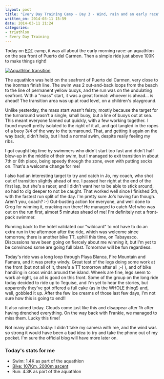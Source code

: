 ```yaml
---
layout: post
title: "Every Day Training Camp - Day 3 - Wind, rain and an early race"
written_on: 2014-03-11 15:59
date: 2014-03-11 21:24
categories:
- triathlon
- Every Day Training
---
```


Today on <a href="http://www.everydaytraining.org.uk/" title="EDT Camp day two">EDT</a> camp, it was all about the early morning race: an aquathlon on the sea front of Puerto del Carmen. Then a simple ride just above 100K to make things right!

<p class="attachement"><a href="{{ "Aquathlon_transition.jpg" | image_path | cdn }}" title="Aquathlon transition" rel="lightbox[20140311]"><img src="{{ "Aquathlon_transition_r500.jpg" | image_path | cdn }}" alt="Aquathlon transition" /></a></p>

<!--more-->

The aquathlon was held on the seafront of Puerto del Carmen, very close to the ironman finish line. The swim was 2 out-and-back loops from the beach to the line of permanent yellow buoys, and the run was on the undulating seafront. With a "mass" start, it was a great format: whoever is ahead... is ahead!
The transition area was up at road level, on a children's playground.

Unlike yesterday, the mass start wasn't feisty, mostly because the target for the turnaround wasn't a single, small buoy, but a line of buoys out at sea. This meant everyone fanned out quickly, with a few working together. I found myself pretty isolated to the right of it all, and got tangled in the ropes of a buoy 3/4 of the way to the turnaround. That, and getting it again on the way back, didn't help, but I had a normal swim, despite really feeling my ribs.

I got caught big time by swimmers who didn't start too fast and didn't half blow-up in the middle of their swim, but I managed to exit transition in about 7th or 8th place, being speedy through the zone, even with putting socks on. That's a welcome change for me!

I also had an interesting target to try and catch in Jo, my coach, who shot out of transition slightly ahead of me. I passed her right at the end of the first lap, but she's a racer, and I didn't want her to be able to stick around, so had to dig deeper to not be caught. That worked well since I finished 5th, with the fastest run split of the day. I'm pretty sure Jo's having fun though. Aren't you, coach? :-)
Gut-busting action for everyone, and well done to Greg for winning it, cracking run there! He managed to catch Mel who was out on the run first, almost 5 minutes ahead of me! I'm definitely not a front-pack swimmer.

Running back to the hotel validated our "wildcard" to not have to do an extra run in the afternoon after the ride, which was welcome since tomorrow, there is another bike TT, uphill this time, on Tabayesco. Discussions have been going on fiercely about me winning it, but I'm yet to be convinced some are going full blast. Tomorrow will be fun regardless.

Today's ride was a long loop through Playa Blanca, Fire Mountain and Famara, and it was pretty windy. Great test of the legs doing some work at the front (but not all of it, there's a TT tomorrow after all ;-) ), and of bike handling in cross winds around the island. Wheels are fine, legs seem to work al-right, so all is good on this front.
Some of the group on the long ride today decided to ride up to Teguise, and I'm yet to hear the stories, but apparently they've got offered a full cake (as in the WHOLE thing!) and, well, gobbled it up. After the few ice creams of those last few days, I'm not sure how this is going to end!!

It also rained today. Clouds come just like this and disappear after 1h after having drenched everything. On the way back with Frankie, we managed to miss them. Lucky this time!

Not many photos today: I didn't take my camera with me, and the wind was so strong it would have been a bad idea to try and take the phone out of my pocket. I'm sure the official blog will have more later on.

<h3>Today's stats for me</h3>

* Swim: 1.4K as part of the aquathlon
* [Bike: 107Km, 2000m ascent](http://connect.garmin.com/activity/459285098)
* Run: 4.3K as part of the aquathlon
